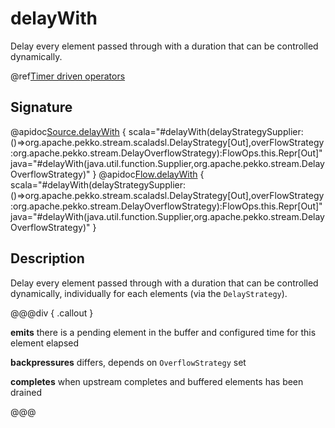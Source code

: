 # delayWith

Delay every element passed through with a duration that can be controlled dynamically.

@ref[Timer driven operators](../index.md#timer-driven-operators)

## Signature

@apidoc[Source.delayWith](Source) { scala="#delayWith(delayStrategySupplier:()=&gt;org.apache.pekko.stream.scaladsl.DelayStrategy[Out],overFlowStrategy:org.apache.pekko.stream.DelayOverflowStrategy):FlowOps.this.Repr[Out]" java="#delayWith(java.util.function.Supplier,org.apache.pekko.stream.DelayOverflowStrategy)" }
@apidoc[Flow.delayWith](Flow) { scala="#delayWith(delayStrategySupplier:()=&gt;org.apache.pekko.stream.scaladsl.DelayStrategy[Out],overFlowStrategy:org.apache.pekko.stream.DelayOverflowStrategy):FlowOps.this.Repr[Out]" java="#delayWith(java.util.function.Supplier,org.apache.pekko.stream.DelayOverflowStrategy)" }


## Description

Delay every element passed through with a duration that can be controlled dynamically, individually for each elements (via the `DelayStrategy`).


@@@div { .callout }

**emits** there is a pending element in the buffer and configured time for this element elapsed

**backpressures** differs, depends on `OverflowStrategy` set

**completes** when upstream completes and buffered elements has been drained


@@@

